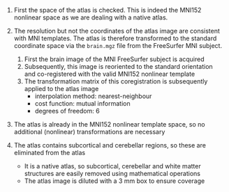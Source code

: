 1. First the space of the atlas is checked. This is indeed the MNI152 nonlinear space as we are dealing with a native atlas.

2. The resolution but not the coordinates of the atlas image are consistent with MNI templates. The atlas is therefore transformed to the standard coordinate space via the `brain.mgz` file from the FreeSurfer MNI subject.
    1. First the brain image of the MNI FreeSurfer subject is acquired
    2. Subsequently, this image is reoriented to the standard orientation and co-registered with the valid MNI152 nonlinear template
    3. The transformation matrix of this coregistration is subsequently applied to the atlas image
       - interpolation method: nearest-neighbour
       - cost function: mutual information
       - degrees of freedom: 6

3. The atlas is already in the MNI152 nonlinear template space, so no additional (nonlinear) transformations are necessary

4. The atlas contains subcortical and cerebellar regions, so these are eliminated from the atlas
    - It is a native atlas, so subcortical, cerebellar and white matter structures are easily removed using mathematical operations
    - The atlas image is diluted with a 3 mm box to ensure coverage